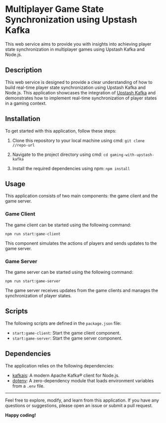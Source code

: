 # Multiplayer Game State Synchronization using Upstash Kafka

This web service aims to provide you with insights into achieving player state synchronization in multiplayer games using Upstash Kafka and Node.js.

## Description

This web service is designed to provide a clear understanding of how to build real-time player state synchronization using Upstash Kafka and Node.js. This application showcases the integration of [Upstash Kafka](https://upstash.com/kafka) and demonstrates how to implement real-time synchronization of player states in a gaming context.

## Installation

To get started with this application, follow these steps:

1. Clone this repository to your local machine using cmd: `git clone //repo-url`

2. Navigate to the project directory using cmd: `cd gaming-with-upstash-kafka`

3. Install the required dependencies using npm: `npm install`

## Usage

This application consists of two main components: the game client and the game server.

### Game Client

The game client can be started using the following command:

`npm run start:game-client`

This component simulates the actions of players and sends updates to the game server.

### Game Server

The game server can be started using the following command:

`npm run start:game-server`

The game server receives updates from the game clients and manages the synchronization of player states.

## Scripts

The following scripts are defined in the `package.json` file:

- `start:game-client`: Start the game client component.
- `start:game-server`: Start the game server component.

## Dependencies

The application relies on the following dependencies:

- [kafkajs](https://www.npmjs.com/package/kafkajs): A modern Apache Kafka® client for Node.js.
- [dotenv](https://www.npmjs.com/package/dotenv): A zero-dependency module that loads environment variables from a `.env` file.


---

Feel free to explore, modify, and learn from this application. If you have any questions or suggestions, please open an issue or submit a pull request.

**Happy coding!**
